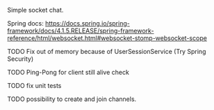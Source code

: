 Simple socket chat.

Spring docs: https://docs.spring.io/spring-framework/docs/4.1.5.RELEASE/spring-framework-reference/html/websocket.html#websocket-stomp-websocket-scope

TODO Fix out of memory  because of UserSessionService (Try Spring Security)
 
TODO Ping-Pong for client still alive check 

TODO fix unit tests

TODO possibility to create and join channels.

